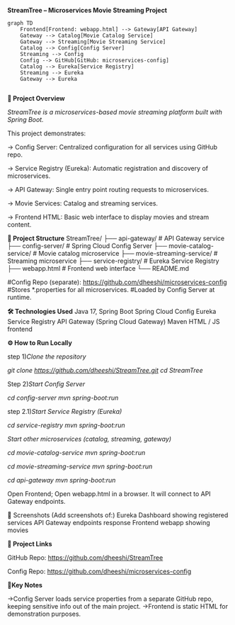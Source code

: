 **StreamTree – Microservices Movie Streaming Project**


```mermaid
graph TD
    Frontend[Frontend: webapp.html] --> Gateway[API Gateway]
    Gateway --> Catalog[Movie Catalog Service]
    Gateway --> Streaming[Movie Streaming Service]
    Catalog --> Config[Config Server]
    Streaming --> Config
    Config --> GitHub[GitHub: microservices-config]
    Catalog --> Eureka[Service Registry]
    Streaming --> Eureka
    Gateway --> Eureka


```


**🚀 Project Overview**

_StreamTree is a microservices-based movie streaming platform built with Spring Boot._

This project demonstrates:

-> Config Server: Centralized configuration for all services using GitHub repo.

-> Service Registry (Eureka): Automatic registration and discovery of microservices.

-> API Gateway: Single entry point routing requests to microservices.

-> Movie Services: Catalog and streaming services.

-> Frontend HTML: Basic web interface to display movies and stream content.



**📂 Project Structure**
StreamTree/
├── api-gateway/                # API Gateway service
├── config-server/              # Spring Cloud Config Server
├── movie-catalog-service/      # Movie catalog microservice
├── movie-streaming-service/    # Streaming microservice
├── service-registry/           # Eureka Service Registry
├── webapp.html                 # Frontend web interface
└── README.md

#Config Repo (separate): https://github.com/dheeshi/microservices-config
#Stores *.properties for all microservices.
#Loaded by Config Server at runtime.



**🛠 Technologies Used**
Java 17, Spring Boot
Spring Cloud Config
Eureka Service Registry
API Gateway (Spring Cloud Gateway)
Maven
HTML / JS frontend

**⚙ How to Run Locally**

step 1)_Clone the repository_

*git clone https://github.com/dheeshi/StreamTree.git
cd StreamTree*


Step 2)_Start Config Server_

*cd config-server
mvn spring-boot:run*


step 2.1)_Start Service Registry (Eureka)_

*cd service-registry
mvn spring-boot:run*


_Start other microservices (catalog, streaming, gateway)_

*cd movie-catalog-service
mvn spring-boot:run*

*cd movie-streaming-service
mvn spring-boot:run*

*cd api-gateway
mvn spring-boot:run*


Open Frontend;
Open webapp.html in a browser.
It will connect to API Gateway endpoints.

📸 Screenshots
(Add screenshots of:)
Eureka Dashboard showing registered services
API Gateway endpoints response
Frontend webapp showing movies


**🔗 Project Links**

GitHub Repo: https://github.com/dheeshi/StreamTree

Config Repo: https://github.com/dheeshi/microservices-config


**📝Key Notes**

->Config Server loads service properties from a separate GitHub repo, keeping sensitive info out of the main project.
->Frontend is static HTML for demonstration purposes.



